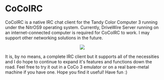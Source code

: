 # CoCoIRC
CoCoIRC is a native IRC chat client for the Tandy Color Computer 3 running under the NitrOS9 operating system. Currently, DriveWire Server running on an internet-connected computer is required for CoCoIRC to work. I may support other networking solutions in the future.

<p align="center"><img src="https://user-images.githubusercontent.com/17234382/204730448-5a4f47c7-305a-46f8-bb98-9f9298753cca.png"></p>

It is, by no means, a complete IRC client but it supports all of the necessities and I do hope to continue to expand it's features and functions down the road. Feel free to try it out in a CoCo 3 emulator or on a real bare-metal machine if you have one. Hope you find it useful! Have fun :)
